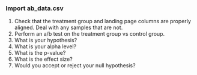 ### Import ab_data.csv

1. Check that the treatment group and landing page columns are properly aligned. Deal with any samples that are not.
2. Perform an a/b test on the treatment group vs control group.
3. What is your hypothesis?
4. What is your alpha level?
5. What is the p-value?
6. What is the effect size?
7. Would you accept or reject your null hypothesis?